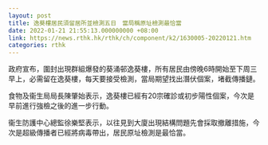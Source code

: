 ```yaml
---
layout: post
title: 逸葵樓居民須留居所並檢測五日　當局稱原址檢測最恰當
date: 2022-01-21 21:55:13.000000000 +08:00
link: https://news.rthk.hk/rthk/ch/component/k2/1630005-20220121.htm
categories: rthk
---
```


政府宣布，圍封出現群組爆發的葵涌邨逸葵樓，所有居民由傍晚6時開始至下周三早上，必需留在逸葵樓，每天要接受檢測，當局期望找出潛伏個案，堵截傳播鏈。

食物及衞生局局長陳肇始表示，逸葵樓已經有20宗確診或初步陽性個案，今次是早前進行強檢之後的進一步行動。

衞生防護中心總監徐樂堅表示，以往見到大廈出現結構問題先會採取撤離措施，今次是超級傳播者已經將病毒帶出，居民原址檢測是最恰當。
